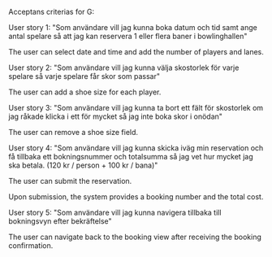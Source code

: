 Acceptans criterias for G:

User story 1: "Som användare vill jag kunna boka datum och tid samt ange antal spelare så att jag kan reservera 1 eller flera baner i bowlinghallen"

The user can select date and time and add the number of players and lanes.


User story 2: "Som användare vill jag kunna välja skostorlek för varje spelare så varje spelare får skor som passar"

The user can add a shoe size for each player.


User story 3: "Som användare vill jag kunna ta bort ett fält för skostorlek om jag råkade klicka i ett för mycket så jag inte boka skor i onödan"

The user can remove a shoe size field.


User story 4: "Som användare vill jag kunna skicka iväg min reservation och få tillbaka ett bokningsnummer och totalsumma så jag vet hur mycket jag ska betala. (120 kr / person + 100 kr / bana)"

The user can submit the reservation.

Upon submission, the system provides a booking number and the total cost.


User story 5: "Som användare vill jag kunna navigera tillbaka till bokningsvyn efter bekräftelse"

The user can navigate back to the booking view after receiving the booking confirmation.
